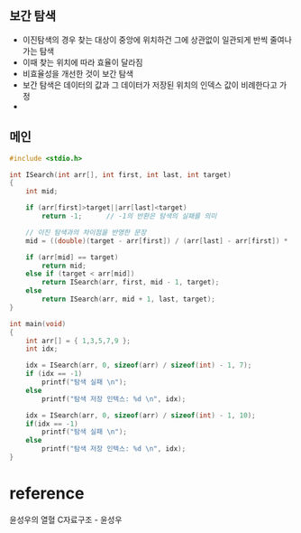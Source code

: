 ## 보간 탐색
- 이진탐색의 경우 찾는 대상이 중앙에 위치하건 그에 상관없이 일관되게 반씩 줄여나가는 탐색
- 이때 찾는 위치에 따라 효율이 달라짐
- 비효율성을 개선한 것이 보간 탐색
- 보간 탐색은 데이터의 값과 그 데이터가 저장된 위치의 인덱스 값이 비례한다고 가정
- 
## 메인
```c
#include <stdio.h>

int ISearch(int arr[], int first, int last, int target)
{
	int mid;

	if (arr[first]>target||arr[last]<target)
		return -1;		// -1의 반환은 탐색의 실패를 의미

	// 이진 탐색과의 차이점을 반영한 문장
	mid = ((double)(target - arr[first]) / (arr[last] - arr[first]) * (last - first)) + first;

	if (arr[mid] == target)
		return mid;
	else if (target < arr[mid])
		return ISearch(arr, first, mid - 1, target);
	else
		return ISearch(arr, mid + 1, last, target);
}

int main(void)
{
	int arr[] = { 1,3,5,7,9 };
	int idx;

	idx = ISearch(arr, 0, sizeof(arr) / sizeof(int) - 1, 7);
	if (idx == -1)
		printf("탐색 실패 \n");
	else
		printf("탐색 저장 인텍스: %d \n", idx);

	idx = ISearch(arr, 0, sizeof(arr) / sizeof(int) - 1, 10);
	if(idx == -1)
		printf("탐색 실패 \n");
	else
		printf("탐색 저장 인텍스: %d \n", idx);
}
```

# reference
윤성우의 열혈 C자료구조 - 윤성우
